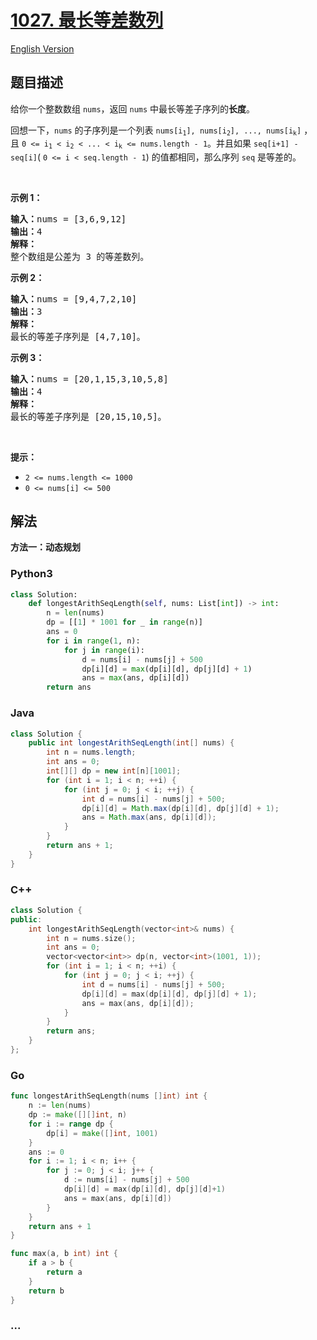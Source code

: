 # [1027. 最长等差数列](https://leetcode.cn/problems/longest-arithmetic-subsequence)

[English Version](/solution/1000-1099/1027.Longest%20Arithmetic%20Subsequence/README_EN.md)

## 题目描述

<!-- 这里写题目描述 -->

<p>给你一个整数数组&nbsp;<code>nums</code>，返回 <code>nums</code>&nbsp;中最长等差子序列的<strong>长度</strong>。</p>

<p>回想一下，<code>nums</code> 的子序列是一个列表&nbsp;<code>nums[i<sub>1</sub>], nums[i<sub>2</sub>], ..., nums[i<sub>k</sub>]</code> ，且&nbsp;<code>0 &lt;= i<sub>1</sub> &lt; i<sub>2</sub> &lt; ... &lt; i<sub>k</sub> &lt;= nums.length - 1</code>。并且如果&nbsp;<code>seq[i+1] - seq[i]</code>(&nbsp;<code>0 &lt;= i &lt; seq.length - 1</code>) 的值都相同，那么序列&nbsp;<code>seq</code>&nbsp;是等差的。</p>

<p>&nbsp;</p>

<p><strong>示例 1：</strong></p>

<pre>
<strong>输入：</strong>nums = [3,6,9,12]
<strong>输出：</strong>4
<strong>解释： </strong>
整个数组是公差为 3 的等差数列。
</pre>

<p><strong>示例 2：</strong></p>

<pre>
<strong>输入：</strong>nums = [9,4,7,2,10]
<strong>输出：</strong>3
<strong>解释：</strong>
最长的等差子序列是 [4,7,10]。
</pre>

<p><strong>示例 3：</strong></p>

<pre>
<strong>输入：</strong>nums = [20,1,15,3,10,5,8]
<strong>输出：</strong>4
<strong>解释：</strong>
最长的等差子序列是 [20,15,10,5]。
</pre>

<p>&nbsp;</p>

<p><strong>提示：</strong></p>

<ul>
	<li><code>2 &lt;= nums.length &lt;= 1000</code></li>
	<li><code>0 &lt;= nums[i] &lt;= 500</code></li>
</ul>

## 解法

<!-- 这里可写通用的实现逻辑 -->

**方法一：动态规划**

<!-- tabs:start -->

### **Python3**

<!-- 这里可写当前语言的特殊实现逻辑 -->

```python
class Solution:
    def longestArithSeqLength(self, nums: List[int]) -> int:
        n = len(nums)
        dp = [[1] * 1001 for _ in range(n)]
        ans = 0
        for i in range(1, n):
            for j in range(i):
                d = nums[i] - nums[j] + 500
                dp[i][d] = max(dp[i][d], dp[j][d] + 1)
                ans = max(ans, dp[i][d])
        return ans
```

### **Java**

<!-- 这里可写当前语言的特殊实现逻辑 -->

```java
class Solution {
    public int longestArithSeqLength(int[] nums) {
        int n = nums.length;
        int ans = 0;
        int[][] dp = new int[n][1001];
        for (int i = 1; i < n; ++i) {
            for (int j = 0; j < i; ++j) {
                int d = nums[i] - nums[j] + 500;
                dp[i][d] = Math.max(dp[i][d], dp[j][d] + 1);
                ans = Math.max(ans, dp[i][d]);
            }
        }
        return ans + 1;
    }
}
```

### **C++**

```cpp
class Solution {
public:
    int longestArithSeqLength(vector<int>& nums) {
        int n = nums.size();
        int ans = 0;
        vector<vector<int>> dp(n, vector<int>(1001, 1));
        for (int i = 1; i < n; ++i) {
            for (int j = 0; j < i; ++j) {
                int d = nums[i] - nums[j] + 500;
                dp[i][d] = max(dp[i][d], dp[j][d] + 1);
                ans = max(ans, dp[i][d]);
            }
        }
        return ans;
    }
};
```

### **Go**

```go
func longestArithSeqLength(nums []int) int {
	n := len(nums)
	dp := make([][]int, n)
	for i := range dp {
		dp[i] = make([]int, 1001)
	}
	ans := 0
	for i := 1; i < n; i++ {
		for j := 0; j < i; j++ {
			d := nums[i] - nums[j] + 500
			dp[i][d] = max(dp[i][d], dp[j][d]+1)
			ans = max(ans, dp[i][d])
		}
	}
	return ans + 1
}

func max(a, b int) int {
	if a > b {
		return a
	}
	return b
}
```

### **...**

```

```

<!-- tabs:end -->
